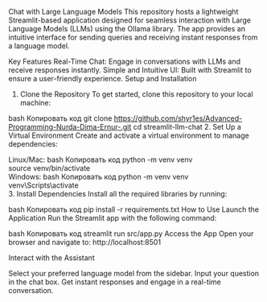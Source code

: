 Chat with Large Language Models
This repository hosts a lightweight Streamlit-based application designed for seamless interaction with Large Language Models (LLMs) using the Ollama library. The app provides an intuitive interface for sending queries and receiving instant responses from a language model.

Key Features
Real-Time Chat: Engage in conversations with LLMs and receive responses instantly.
Simple and Intuitive UI: Built with Streamlit to ensure a user-friendly experience.
Setup and Installation

1. Clone the Repository
To get started, clone this repository to your local machine:

bash
Копировать код
git clone https://github.com/shyr1es/Advanced-Programming-Nurda-Dima-Ernur-.git
cd streamlit-llm-chat
2. Set Up a Virtual Environment
Create and activate a virtual environment to manage dependencies:

Linux/Mac:
bash
Копировать код
python -m venv venv  
source venv/bin/activate  
Windows:
bash
Копировать код
python -m venv venv  
venv\Scripts\activate  
3. Install Dependencies
Install all the required libraries by running:

bash
Копировать код
pip install -r requirements.txt
How to Use
Launch the Application
Run the Streamlit app with the following command:

bash
Копировать код
streamlit run src/app.py
Access the App
Open your browser and navigate to:
http://localhost:8501

Interact with the Assistant

Select your preferred language model from the sidebar.
Input your question in the chat box.
Get instant responses and engage in a real-time conversation.
